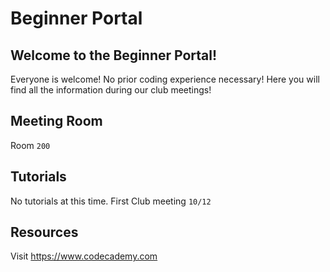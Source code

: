 # Beginner Portal
## Welcome to the Beginner Portal!
Everyone is welcome! No prior coding experience necessary! Here you will find all the information during our club meetings! 
## Meeting Room
Room `200`


## Tutorials
No tutorials at this time. First Club meeting `10/12` 

## Resources
Visit https://www.codecademy.com

